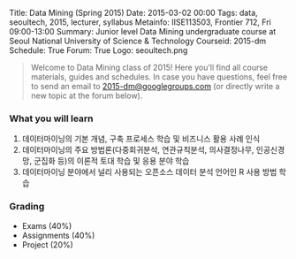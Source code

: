 Title: Data Mining (Spring 2015)
Date: 2015-03-02 00:00
Tags: data, seoultech, 2015, lecturer, syllabus
Metainfo: IISE113503, Frontier 712, Fri 09:00-13:00
Summary: Junior level Data Mining undergraduate course at Seoul National University of Science & Technology
Courseid: 2015-dm
Schedule: True
Forum: True
Logo: seoultech.png

> Welcome to Data Mining class of 2015!
> Here you'll find all course materials, guides and schedules.
> In case you have questions, feel free to send an email to [2015-dm@googlegroups.com](mailto:2015-dm@googlegroups.com) (or directly write a new topic at the forum below).

### What you will learn

1. 데이터마이닝의 기본 개념, 구축 프로세스 학습 및 비즈니스 활용 사례 인식
2. 데이터마이닝의 주요 방법론(다중회귀분석, 연관규칙분석, 의사결정나무, 인공신경망, 군집화 등)의 이론적 토대 학습 및 응용 분야 학습
3. 데이터마이닝 분야에서 널리 사용되는 오픈소스 데이터 분석 언어인 R 사용 방법 학습

### Grading
- Exams (40%)
- Assignments (40%)
- Project (20%)
